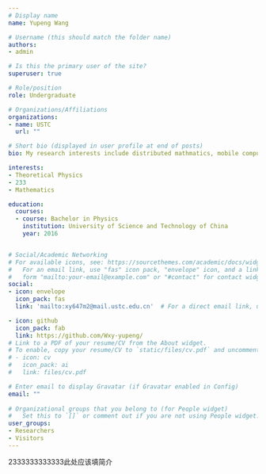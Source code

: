 ```yaml
---
# Display name
name: Yupeng Wang

# Username (this should match the folder name)
authors:
- admin

# Is this the primary user of the site?
superuser: true

# Role/position
role: Undergraduate 

# Organizations/Affiliations
organizations:
- name: USTC
  url: ""

# Short bio (displayed in user profile at end of posts)
bio: My research interests include distributed mathmatics, mobile computing and programmable matter.

interests:
- Theoretical Physics
- 233
- Mathematics

education:
  courses:
  - course: Bachelor in Physics
    institution: University of Science and Technology of China
    year: 2016


# Social/Academic Networking
# For available icons, see: https://sourcethemes.com/academic/docs/widgets/#icons
#   For an email link, use "fas" icon pack, "envelope" icon, and a link in the
#   form "mailto:your-email@example.com" or "#contact" for contact widget.
social:
- icon: envelope
  icon_pack: fas
  link: 'mailto:xy647m2@mail.ustc.edu.cn'  # For a direct email link, use "mailto:xy647m2@mail.ustc.edu.cn".

- icon: github
  icon_pack: fab
  link: https://github.com/Wxy-yupeng/
# Link to a PDF of your resume/CV from the About widget.
# To enable, copy your resume/CV to `static/files/cv.pdf` and uncomment the lines below.  
# - icon: cv
#   icon_pack: ai
#   link: files/cv.pdf

# Enter email to display Gravatar (if Gravatar enabled in Config)
email: ""
  
# Organizational groups that you belong to (for People widget)
#   Set this to `[]` or comment out if you are not using People widget.  
user_groups:
- Researchers
- Visitors
---
```


2333333333333此处应该填简介
